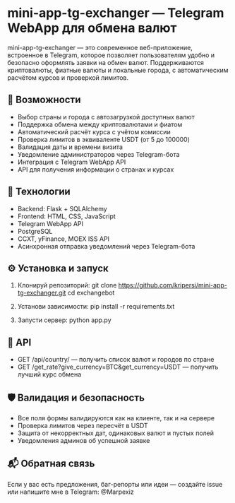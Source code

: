 # mini-app-tg-exchanger — Telegram WebApp для обмена валют

mini-app-tg-exchanger — это современное веб-приложение, встроенное в Telegram, которое позволяет пользователям удобно и безопасно оформлять заявки на обмен валют. Поддерживаются криптовалюты, фиатные валюты и локальные города, с автоматическим расчётом курсов и проверкой лимитов.

## 🚀 Возможности

- Выбор страны и города с автозагрузкой доступных валют
- Поддержка обмена между криптовалютами и фиатом 
- Автоматический расчёт курса с учётом комиссии
- Проверка лимитов в эквиваленте USDT (от 5 до 100000)
- Валидация даты и времени визита
- Уведомление администраторов через Telegram-бота
- Интеграция с Telegram WebApp API 
- API для получения информации о странах и курсах

## 🧩 Технологии

- Backend: Flask + SQLAlchemy
- Frontend: HTML, CSS, JavaScript
- Telegram WebApp API
- PostgreSQL
- CCXT, yFinance, MOEX ISS API
- Асинхронная отправка уведомлений через Telegram-бота

## ⚙️ Установка и запуск

1. Клонируй репозиторий:
   git clone https://github.com/kripersi/mini-app-tg-exchanger.git
   cd exchangebot

2. Установи зависимости:
   pip install -r requirements.txt


3. Запусти сервер:
   python app.py

## 📡 API

- GET /api/country/<name> — получить список валют и городов по стране
- GET /get_rate?give_currency=BTC&get_currency=USDT — получить лучший курс обмена

## 🛡️ Валидация и безопасность

- Все поля формы валидируются как на клиенте, так и на сервере
- Проверка лимитов через пересчёт в USDT
- Защита от некорректных дат, одинаковых валют и пустых полей
- Уведомления админов об успешной заявке

## 📬 Обратная связь

Если у вас есть предложения, баг-репорты или идеи — создайте issue или напишите мне в Telegram: @Marpexiz

